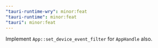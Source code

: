 ```yaml
---
"tauri-runtime-wry": minor:feat
"tauri-runtime": minor:feat
"tauri": minor:feat
---
```


Implement `App::set_device_event_filter` for `AppHandle` also.
